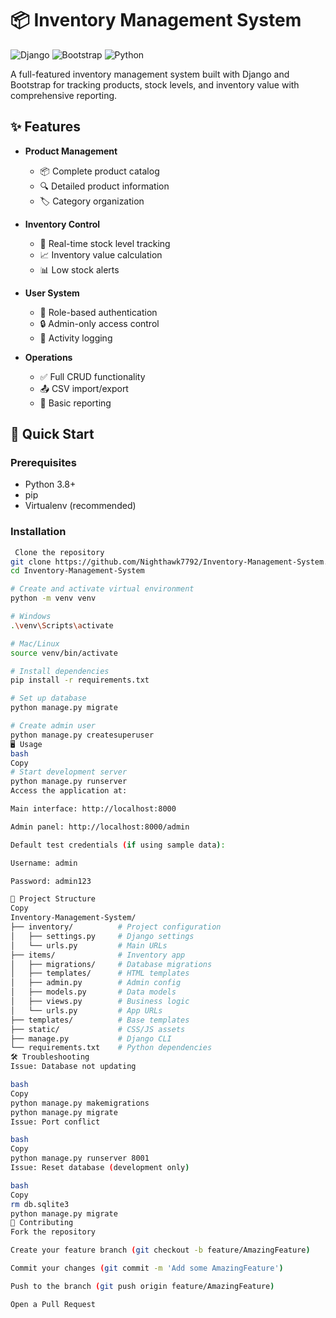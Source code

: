 # 📦 Inventory Management System

![Django](https://img.shields.io/badge/Django-092E20?style=for-the-badge&logo=django&logoColor=white)
![Bootstrap](https://img.shields.io/badge/Bootstrap-563D7C?style=for-the-badge&logo=bootstrap&logoColor=white)
![Python](https://img.shields.io/badge/Python-3776AB?style=for-the-badge&logo=python&logoColor=white)

A full-featured inventory management system built with Django and Bootstrap for tracking products, stock levels, and inventory value with comprehensive reporting.

## ✨ Features

- **Product Management**
  - 📦 Complete product catalog
  - 🔍 Detailed product information
  - 🏷️ Category organization

- **Inventory Control**
  - 🔢 Real-time stock level tracking
  - 📈 Inventory value calculation
  - 📊 Low stock alerts

- **User System**
  - 👤 Role-based authentication
  - 🔒 Admin-only access control
  - 📝 Activity logging

- **Operations**
  - ✅ Full CRUD functionality
  - 📤 CSV import/export
  - 📑 Basic reporting

## 🚀 Quick Start

### Prerequisites

- Python 3.8+
- pip
- Virtualenv (recommended)

### Installation

```bash
 Clone the repository
git clone https://github.com/Nighthawk7792/Inventory-Management-System.git
cd Inventory-Management-System

# Create and activate virtual environment
python -m venv venv

# Windows
.\venv\Scripts\activate

# Mac/Linux
source venv/bin/activate

# Install dependencies
pip install -r requirements.txt

# Set up database
python manage.py migrate

# Create admin user
python manage.py createsuperuser
🖥️ Usage
bash
Copy
# Start development server
python manage.py runserver
Access the application at:

Main interface: http://localhost:8000

Admin panel: http://localhost:8000/admin

Default test credentials (if using sample data):

Username: admin

Password: admin123

📂 Project Structure
Copy
Inventory-Management-System/
├── inventory/          # Project configuration
│   ├── settings.py     # Django settings
│   └── urls.py         # Main URLs
├── items/              # Inventory app
│   ├── migrations/     # Database migrations
│   ├── templates/      # HTML templates
│   ├── admin.py        # Admin config
│   ├── models.py       # Data models
│   ├── views.py        # Business logic
│   └── urls.py         # App URLs
├── templates/          # Base templates
├── static/             # CSS/JS assets
├── manage.py           # Django CLI
└── requirements.txt    # Python dependencies
🛠️ Troubleshooting
Issue: Database not updating

bash
Copy
python manage.py makemigrations
python manage.py migrate
Issue: Port conflict

bash
Copy
python manage.py runserver 8001
Issue: Reset database (development only)

bash
Copy
rm db.sqlite3
python manage.py migrate
🤝 Contributing
Fork the repository

Create your feature branch (git checkout -b feature/AmazingFeature)

Commit your changes (git commit -m 'Add some AmazingFeature')

Push to the branch (git push origin feature/AmazingFeature)

Open a Pull Request
